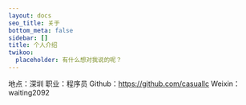 ```yaml
---
layout: docs
seo_title: 关于
bottom_meta: false
sidebar: []
title: 个人介绍
twikoo:
  placeholder: 有什么想对我说的呢？
---
```


地点：深圳
职业：程序员
Github：https://github.com/casuallc
Weixin：waiting2092
